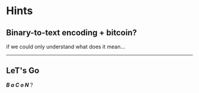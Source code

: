 # Hints
## Binary-to-text encoding + bitcoin?
if we could only understand what does it mean...

---

## LeT's Go
**_B a C o N_** ?
